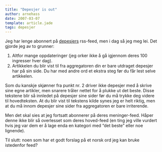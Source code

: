 ```yaml
---
title: "Depesjer is out"
author: arnehass
date: 2007-03-07
template: article.jade
tags: depesjer
---
```


<p>Jeg har lenge abonnert på <a href="http://depesjer.no/">depesjers</a> rss-feed, men i dag så jeg meg lei. Det gjorde jeg av to grunner:</p>
<ol>
<li> Altfor mange oppdateringer (jeg orker ikke å gå igjennom deres 100 ingresser hver dag).</li>
<li>Artikkelen du blir vist til fra aggregatoren din er bare utdraget depesjer har på sin side. Du har med andre ord et ekstra steg før du får lest selve artikkelen.</li>
</ol>
<p>Som du kanskje skjønner fra punkt nr. 2 driver ikke depesjer med å skrive sine egne artikler, men snarere tråler nettet for å plukke ut det beste. Disse tekstene blir så innledet på depesjer sine sider før du må trykke deg videre til hovedteksten. At du blir vist til tekstens kilde synes jeg er helt riktig, men at du må innom depesjer sine sider fra aggregatoren er bare irriterende.</p>
<p>Men det skal sies at jeg fortsatt abonnerer på deres meninger-feed. Håper denne ikke blir så overlesset som deres hoved-feed (en ting jeg ville vurdert hvis jeg var dem er å lage enda en kategori med “det beste” eller noe lignende).</p>
<p>Til slutt: noen som har et godt forslag på et norsk ord jeg kan bruke istedenfor feed?</p>
